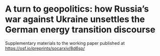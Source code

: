 # A turn to geopolitics: how Russia’s war against Ukraine unsettles the German energy transition discourse
Supplementary materials to the working paper published at https://osf.io/preprints/socarxiv/8d6sp/

